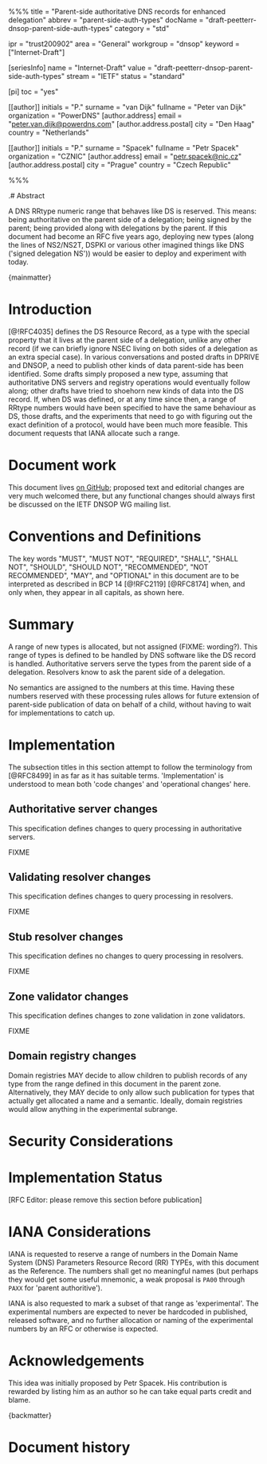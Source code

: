 %%%
title = "Parent-side authoritative DNS records for enhanced delegation"
abbrev = "parent-side-auth-types"
docName = "draft-peetterr-dnsop-parent-side-auth-types"
category = "std"

ipr = "trust200902"
area = "General"
workgroup = "dnsop"
keyword = ["Internet-Draft"]

[seriesInfo]
name = "Internet-Draft"
value = "draft-peetterr-dnsop-parent-side-auth-types"
stream = "IETF"
status = "standard"

[pi]
toc = "yes"

[[author]]
initials = "P."
surname = "van Dijk"
fullname = "Peter van Dijk"
organization = "PowerDNS"
[author.address]
 email = "peter.van.dijk@powerdns.com"
[author.address.postal]
 city = "Den Haag"
 country = "Netherlands"

[[author]]
initials = "P."
surname = "Spacek"
fullname = "Petr Spacek"
organization = "CZNIC"
[author.address]
 email = "petr.spacek@nic.cz"
[author.address.postal]
 city = "Prague"
 country = "Czech Republic"

%%%

.# Abstract

A DNS RRtype numeric range that behaves like DS is reserved.
This means: being authoritative on the parent side of a delegation; being signed by the parent; being provided along with delegations by the parent.
If this document had become an RFC five years ago, deploying new types (along the lines of NS2/NS2T, DSPKI or various other imagined things like DNS ('signed delegation NS')) would be easier to deploy and experiment with today.

{mainmatter}

# Introduction

[@!RFC4035] defines the DS Resource Record, as a type with the special property that it lives at the parent side of a delegation, unlike any other record (if we can briefly ignore NSEC living on both sides of a delegation as an extra special case).
In various conversations and posted drafts in DPRIVE and DNSOP, a need to publish other kinds of data parent-side has been identified.
Some drafts simply proposed a new type, assuming that authoritative DNS servers and registry operations would eventually follow along; other drafts have tried to shoehorn new kinds of data into the DS record.
If, when DS was defined, or at any time since then, a range of RRtype numbers would have been specified to have the same behaviour as DS, those drafts, and the experiments that need to go with figuring out the exact definition of a protocol, would have been much more feasible.
This document requests that IANA allocate such a range.


# Document work

This document lives [on GitHub](https://github.com/PowerDNS/draft-dnsop-parent-side-auth-types); proposed text and editorial changes are very much welcomed there, but any functional changes should always first be discussed on the IETF DNSOP WG mailing list.

# Conventions and Definitions

The key words "MUST", "MUST NOT", "REQUIRED", "SHALL", "SHALL NOT", "SHOULD", "SHOULD NOT", "RECOMMENDED", "NOT RECOMMENDED", "MAY", and "OPTIONAL" in this document are to be interpreted as described in BCP 14 [@!RFC2119] [@RFC8174] when, and only when, they appear in all capitals, as shown here.

# Summary

A range of new types is allocated, but not assigned (FIXME: wording?).
This range of types is defined to be handled by DNS software like the DS record is handled.
Authoritative servers serve the types from the parent side of a delegation.
Resolvers know to ask the parent side of a delegation.

No semantics are assigned to the numbers at this time.
Having these numbers reserved with these processing rules allows for future extension of parent-side publication of data on behalf of a child, without having to wait for implementations to catch up.

# Implementation

The subsection titles in this section attempt to follow the terminology from [@RFC8499] in as far as it has suitable terms.
'Implementation' is understood to mean both 'code changes' and 'operational changes' here.

## Authoritative server changes

This specification defines changes to query processing in authoritative servers.

FIXME

## Validating resolver changes

This specification defines changes to query processing in resolvers.

FIXME

## Stub resolver changes

This specification defines no changes to query processing in resolvers.

FIXME

## Zone validator changes

This specification defines changes to zone validation in zone validators.

FIXME

## Domain registry changes

Domain registries MAY decide to allow children to publish records of any type from the range defined in this document in the parent zone.
Alternatively, they MAY decide to only allow such publication for types that actually get allocated a name and a semantic.
Ideally, domain registries would allow anything in the experimental subrange.

# Security Considerations



# Implementation Status

[RFC Editor: please remove this section before publication]


# IANA Considerations

IANA is requested to reserve a range of numbers in the Domain Name System (DNS) Parameters Resource Record (RR) TYPEs, with this document as the Reference.
The numbers shall get no meaningful names (but perhaps they would get some useful mnemonic, a weak proposal is `PA00` through `PAXX` for 'parent authoritive').

IANA is also requested to mark a subset of that range as 'experimental'.
The experimental numbers are expected to never be hardcoded in published, released software, and no further allocation or naming of the experimental numbers by an RFC or otherwise is expected.

# Acknowledgements

This idea was initially proposed by Petr Spacek.
His contribution is rewarded by listing him as an author so he can take equal parts credit and blame.

{backmatter}

# Document history

